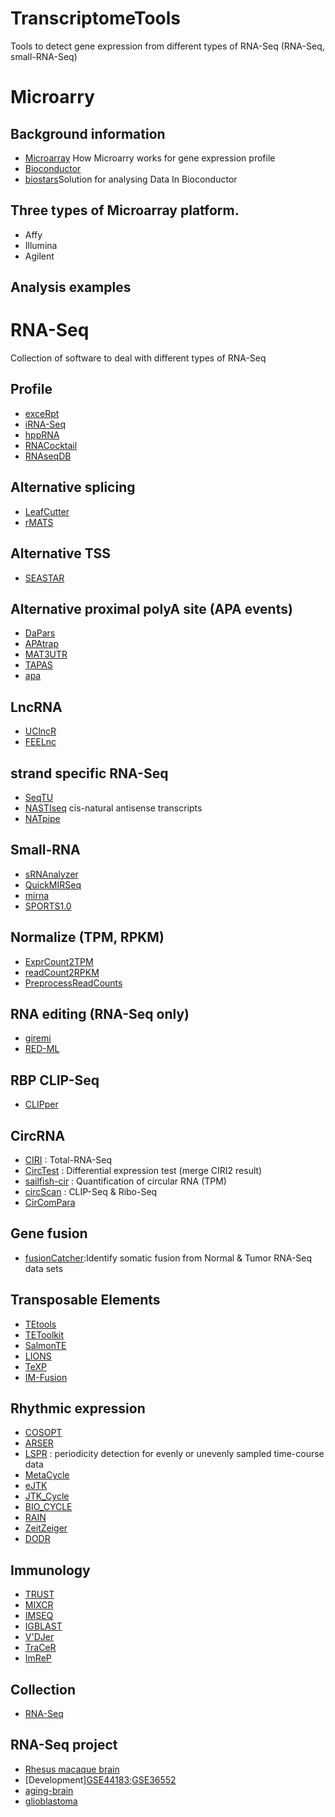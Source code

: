 # TranscriptomeTools
Tools to detect gene expression from different types of RNA-Seq (RNA-Seq, small-RNA-Seq)

# Microarry
## Background information
- [Microarray](http://learn.genetics.utah.edu/content/labs/microarray/) How Microarry works for gene expression profile
- [Bioconductor](http://repository.countway.harvard.edu/xmlui/bitstream/handle/10473/4710/Bioconductor_Manual.doc?sequence=1)
- [biostars](https://www.biostars.org/p/53870/)Solution for analysing Data In Bioconductor
## Three types of Microarray platform.
- Affy
- Illumina
- Agilent
## Analysis examples


# RNA-Seq
Collection of software to deal with different types of RNA-Seq
## Profile
- [exceRpt](https://rkitchen.github.io/exceRpt/)
- [iRNA-Seq](http://www.sdu.dk/en/om_sdu/institutter_centre/bmb_biokemi_og_molekylaer_biologi/forskning/forskningsgrupper/functionalgenomics/tools) 
- [hppRNA](https://sourceforge.net/projects/hpprna/)
- [RNACocktail](https://github.com/bioinform/RNACocktail)
- [RNAseqDB](https://github.com/mskcc/RNAseqDB)

## Alternative splicing
- [LeafCutter](https://github.com/davidaknowles/leafcutter)
- [rMATS](http://rnaseq-mats.sourceforge.net/)

## Alternative TSS
- [SEASTAR](https://github.com/Xinglab/SEASTAR) 

## Alternative proximal polyA site (APA events)
- [DaPars](https://github.com/ZhengXia/DaPars)
- [APAtrap](https://sourceforge.net/projects/apatrap/)
- [MAT3UTR](https://github.com/thejustpark/MAT3UTR)
- [TAPAS](https://github.com/arefeen/TAPAS)
- [apa](https://github.com/grexor/apa)

## LncRNA
- [UClncR](http://bioinformaticstools.mayo.edu/research/uclncr-pipeline/)
- [FEELnc](https://github.com/tderrien/FEELnc)

## strand specific RNA-Seq
- [SeqTU](https://github.com/maqin2001/seqtu)
- [NASTIseq](https://ohlerlab.mdc-berlin.de/software/NASTIseq_104/) cis-natural antisense transcripts
- [NATpipe](www.bioinfolab.cn/NATpipe/NATpipe.zip)

## Small-RNA
- [sRNAnalyzer](http://srnanalyzer.systemsbiology.net/)
- [QuickMIRSeq](https://sourceforge.net/projects/quickmirseq/)
- [mirna](https://github.com/bcgsc/mirna)
- [SPORTS1.0](https://github.com/junchaoshi/sports1.0)

## Normalize (TPM, RPKM)
- [ExprCount2TPM](https://github.com/xflicsu/ExprCount2TPM)
- [readCount2RPKM](https://github.com/xflicsu/readCount2RPKM)
- [PreprocessReadCounts](https://github.com/genepattern/PreprocessReadCounts)
## RNA editing (RNA-Seq only)
- [giremi](https://github.com/zhqingit/giremi)
- [RED-ML](https://github.com/BGIRED/RED-ML)
## RBP CLIP-Seq
- [CLIPper](https://github.com/YeoLab/clipper)
## CircRNA
- [CIRI](https://sourceforge.net/projects/ciri/) : Total-RNA-Seq
- [CircTest](https://github.com/dieterich-lab/CircTest) : Differential expression test (merge CIRI2 result)
- [sailfish-cir](https://github.com/zerodel/sailfish-cir) : Quantification of circular RNA (TPM)
- [circScan](https://github.com/sysu-software/circscan) : CLIP-Seq & Ribo-Seq
- [CirComPara](https://github.com/egaffo/CirComPara)
## Gene fusion
- [fusionCatcher](https://github.com/ndaniel/fusioncatcher):Identify somatic fusion from Normal & Tumor RNA-Seq data sets

## Transposable Elements
- [TEtools](https://github.com/l-modolo/TEtools)
- [TEToolkit](http://hammelllab.labsites.cshl.edu/software/)
- [SalmonTE](https://github.com/hyunhwaj/SalmonTE)
- [LIONS](https://github.com/ababaian/LIONS)
- [TeXP](https://github.com/gersteinlab/texp)
- [IM-Fusion](https://github.com/nki-ccb/imfusion)


## Rhythmic expression

- [COSOPT](https://github.com/mhiromi/cosopt)
- [ARSER](https://github.com/cauyrd/ARSER) 
- [LSPR](https://github.com/cauyrd/LSPR) : periodicity detection for evenly or unevenly sampled time-course data
- [MetaCycle](https://github.com/gangwug/MetaCycle) 
- [eJTK](https://github.com/alanlhutchison/empirical-JTK_CYCLE-with-asymmetry) 
- [JTK_Cycle](http://www.openwetware.org/wiki/HughesLab:JTK_Cycle) 
- [BIO_CYCLE](http://circadiomics.ics.uci.edu/?biocycle=true)
- [RAIN](https://www.bioconductor.org/packages/release/bioc/html/rain.html)
- [ZeitZeiger](https://github.com/jakejh/zeitzeiger)
- [DODR](https://cran.r-project.org/web/packages/DODR/index.html)

## Immunology
- [TRUST](https://bitbucket.org/liulab/trust/)
- [MIXCR](http://mixcr.readthedocs.io/en/latest/)
- [IMSEQ](http://www.imtools.org/)
- [IGBLAST](https://github.com/nbstrauli/influenza_vaccination_project)
- [V'DJer](https://github.com/mozack/vdjer)
- [TraCeR](https://github.com/Teichlab/tracer)
- [ImReP](https://github.com/mandricigor/imrep)

## Collection
- [RNA-Seq](https://wiki2.org/en/List_of_RNA-Seq_bioinformatics_tools)

## RNA-Seq project
- [Rhesus macaque brain](https://www.ncbi.nlm.nih.gov/geo/query/acc.cgi?acc=GSE87182)
- [Development][GSE44183](https://www.ncbi.nlm.nih.gov/geo/query/acc.cgi?acc=GSE44183);[GSE36552](https://www.ncbi.nlm.nih.gov/geo/query/acc.cgi?acc=GSE36552)
- [aging-brain](http://aging.brain-map.org/download/index)
- [glioblastoma](http://glioblastoma.alleninstitute.org/)
